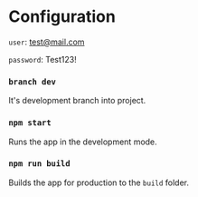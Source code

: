 # Configuration

`user`: test@mail.com

`password`: Test123!

### `branch dev`

It's development branch into project.

### `npm start`

Runs the app in the development mode.

### `npm run build`

Builds the app for production to the `build` folder.
